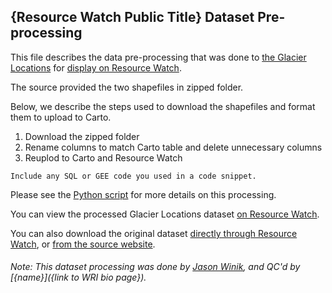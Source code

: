 ## {Resource Watch Public Title} Dataset Pre-processing
This file describes the data pre-processing that was done to [the Glacier Locations](http://glims.colorado.edu/glacierdata/) for [display on Resource Watch](https://resourcewatch.org/data/explore/cli017-Glacier-Extents_replacement?section=All+data&selectedCollection=&zoom=3&lat=0&lng=0&pitch=0&bearing=0&basemap=dark&labels=light&layers=%255B%257B%2522dataset%2522%253A%2522ad218d82-058b-4b8e-b790-44fb6d4b531f%2522%252C%2522opacity%2522%253A1%252C%2522layer%2522%253A%25221ab0f13b-b3cf-46fb-add5-2b802df9a9eb%2522%257D%255D&aoi=&page=1&sort=most-viewed&sortDirection=-1&topics=%255B%2522glacier%2522%255D).

The source provided the two shapefiles in zipped folder. 

Below, we describe the steps used to download the shapefiles and format them to upload to Carto.

1. Download the zipped folder
2. Rename columns to match Carto table and delete unnecessary columns
3. Reuplod to Carto and Resource Watch

```
Include any SQL or GEE code you used in a code snippet.
```

Please see the [Python script](https://github.com/resource-watch/data-pre-processing/tree/cli_017_rw1_glacier_locations/cli_017_rw1_glacier_locations) for more details on this processing.

You can view the processed Glacier Locations dataset [on Resource Watch](https://resourcewatch.org/data/explore/cli017-Glacier-Extents_replacement?section=All+data&selectedCollection=&zoom=3&lat=0&lng=0&pitch=0&bearing=0&basemap=dark&labels=light&layers=%255B%257B%2522dataset%2522%253A%2522ad218d82-058b-4b8e-b790-44fb6d4b531f%2522%252C%2522opacity%2522%253A1%252C%2522layer%2522%253A%25221ab0f13b-b3cf-46fb-add5-2b802df9a9eb%2522%257D%255D&aoi=&page=1&sort=most-viewed&sortDirection=-1&topics=%255B%2522glacier%2522%255D).

You can also download the original dataset [directly through Resource Watch](https://wri-public-data.s3.amazonaws.com/resourcewatch/cli_017_glacier_extent.zip), or [from the source website](http://www.glims.org/download/).

###### Note: This dataset processing was done by [Jason Winik](https://www.wri.org/profile/jason-winik), and QC'd by [{name}]({link to WRI bio page}).
